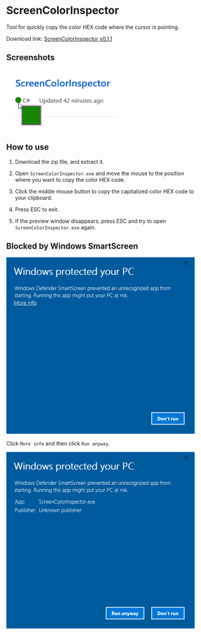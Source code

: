 # ScreenColorInspector

Tool for quickly copy the color HEX code where the cursor is pointing.

Download link: [ScreenColorInspector v0.1.1](https://github.com/j3soon/ScreenColorInspector/releases/download/v0.1.1/ScreenColorInspector.zip)

## Screenshots

![preview](/docs/images/preview.png)

## How to use

1. Download the zip file, and extract it.

2. Open `ScreenColorInspector.exe` and move the mouse to the position where you want to copy the color HEX code.

3. Click the middle mouse button to copy the capitalized color HEX code to your clipboard.

4. Press ESC to exit.

5. If the preview window disappears, press ESC and try to open `ScreenColorInspector.exe` again.

## Blocked by Windows SmartScreen

![blocked](/docs/images/blocked.png)

Click `More info` and then click `Run anyway`.

![run-anyway](/docs/images/run-anyway.png)